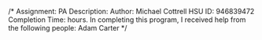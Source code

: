/*
Assignment: PA
Description: 
Author: Michael Cottrell
HSU ID: 946839472
Completion Time: hours.
In completing this program, I received help from the following people:
Adam Carter
*/

